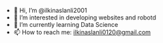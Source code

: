 - 👋 Hi, I’m @ilkinaslanli2001
- 👀 I’m interested in developing websites and robotd
- 🌱 I’m currently learning Data Science
- 📫 How to reach me: ilkinaslanli0120@gmail.com

<!---
ilkinaslanli2001/ilkinaslanli2001 is a ✨ special ✨ repository because its `README.md` (this file) appears on your GitHub profile.
You can click the Preview link to take a look at your changes.
--->
